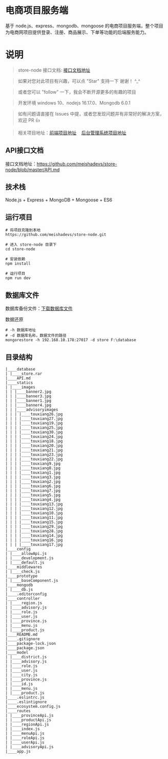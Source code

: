 # 电商项目服务端

基于 node.js、express、mongodb、mongoose 的电商项目服务端，整个项目为电商网项目提供登录、注册、商品展示、下单等功能的后端服务能力。

# 说明

> store-node 接口文档: [接口文档地址](https://github.com/meishadevs/store-node/blob/master/API.md) 

>  如果对您对此项目有兴趣，可以点 "Star" 支持一下 谢谢！ ^_^

>  或者您可以 "follow" 一下，我会不断开源更多的有趣的项目

>  开发环境 windows 10、nodejs 16.17.0、Mongodb 6.0.1

>  如有问题请直接在 Issues 中提，或者您发现问题并有非常好的解决方案，欢迎 PR 👍

>  相关项目地址：[前端项目地址](https://github.com/meishadevs/store-vue) &nbsp;&nbsp; [后台管理系统项目地址](https://github.com/meishadevs/store-admin)

## API接口文档

接口文档地址：https://github.com/meishadevs/store-node/blob/master/API.md

## 技术栈

Node.js + Express + MongoDB + Mongoose + ES6

## 运行项目

```
# 将项目克隆到本地
https://github.com/meishadevs/store-node.git

# 进入 store-node 目录下
cd store-node

# 安装依赖
npm install

# 运行项目
npm run dev
```

## 数据库文件

数据库备份文件：[下载数据库文件](https://raw.githubusercontent.com/meishadevs/store-node/master/database/store.rar)

数据还原
```
# -h 数据库地址
# -d 数据库名称，数据文件的路径
mongorestore -h 192.168.10.178:27017 -d store F:\database
```

## 目录结构

    |____database
    | |____store.rar
    |____API.md
    |____statics
    | |____images
    | | |____banner2.jpg
    | | |____banner3.jpg
    | | |____banner1.jpg
    | | |____banner4.jpg
    | | |____advisoryimages
    | | | |____touxiang26.jpg
    | | | |____touxiang27.jpg
    | | | |____touxiang19.jpg
    | | | |____touxiang25.jpg
    | | | |____touxiang30.jpg
    | | | |____touxiang24.jpg
    | | | |____touxiang18.jpg
    | | | |____touxiang20.jpg
    | | | |____touxiang21.jpg
    | | | |____touxiang23.jpg
    | | | |____touxiang22.jpg
    | | | |____touxiang9.jpg
    | | | |____touxiang8.jpg
    | | | |____touxiang1.jpg
    | | | |____touxiang3.jpg
    | | | |____touxiang2.jpg
    | | | |____touxiang6.jpg
    | | | |____touxiang7.jpg
    | | | |____touxiang5.jpg
    | | | |____touxiang4.jpg
    | | | |____touxiang13.jpg
    | | | |____touxiang12.jpg
    | | | |____touxiang10.jpg
    | | | |____touxiang11.jpg
    | | | |____touxiang15.jpg
    | | | |____touxiang29.jpg
    | | | |____touxiang28.jpg
    | | | |____touxiang14.jpg
    | | | |____touxiang16.jpg
    | | | |____touxiang17.jpg
    |____config
    | |____allowApi.js
    | |____development.js
    | |____default.js
    |____middlewares
    | |____check.js
    |____prototype
    | |____baseComponent.js
    |____mongodb
    | |____db.js
    |____.editorconfig
    |____controller
    | |____region.js
    | |____advisory.js
    | |____role.js
    | |____user.js
    | |____province.js
    | |____menu.js
    | |____product.js
    |____README.md
    |____.gitignore
    |____package-lock.json
    |____package.json
    |____model
    | |____district.js
    | |____advisory.js
    | |____role.js
    | |____user.js
    | |____city.js
    | |____province.js
    | |____id.js
    | |____menu.js
    | |____product.js
    |____.eslintrc.js
    |____.eslintignore
    |____ecosystem.config.js
    |____routes
    | |____provinceApi.js
    | |____productApi.js
    | |____regionApi.js
    | |____index.js
    | |____menuApi.js
    | |____roleApi.js
    | |____userApi.js
    | |____advisoryApi.js
    |____app.js

